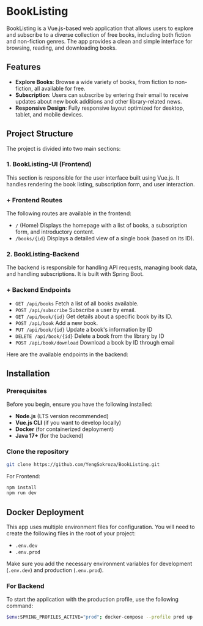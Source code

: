 # BookListing

BookListing is a Vue.js-based web application that allows users to explore and subscribe to a diverse collection of free books, including both fiction and non-fiction genres. The app provides a clean and simple interface for browsing, reading, and downloading books.

## Features

- **Explore Books**: Browse a wide variety of books, from fiction to non-fiction, all available for free.
- **Subscription**: Users can subscribe by entering their email to receive updates about new book additions and other library-related news.
- **Responsive Design**: Fully responsive layout optimized for desktop, tablet, and mobile devices.

## Project Structure

The project is divided into two main sections:

### 1. **BookListing-UI (Frontend)**

This section is responsible for the user interface built using Vue.js. It handles rendering the book listing, subscription form, and user interaction.

### **+ Frontend Routes**
The following routes are available in the frontend:
- `/` (Home)
 Displays the homepage with a list of books, a subscription form, and introductory content.
- `/books/{id}`
 Displays a detailed view of a single book (based on its ID).




### 2. **BookListing-Backend**

The backend is responsible for handling API requests, managing book data, and handling subscriptions. It is built with Spring Boot.

### **+ Backend Endpoints**
- `GET /api/books`
 Fetch a list of all books available.
- `POST /api/subscribe`
 Subscribe a user by email.
- `GET /api/book/{id}`
 Get details about a specific book by its ID.
- `POST /api/book`
 Add a new book.
- `PUT /api/book/{id}`
 Update a book's information by ID
- `DELETE /api/book/{id}`
 Delete a book from the library by ID
 - `POST /api/book/download`
 Download a book by ID through email

Here are the available endpoints in the backend:


## Installation

### Prerequisites

Before you begin, ensure you have the following installed:

- **Node.js** (LTS version recommended)
- **Vue.js CLI** (if you want to develop locally)
- **Docker** (for containerized deployment)
- **Java 17+** (for the backend)

### Clone the repository

```bash
git clone https://github.com/YengSokroza/BookListing.git
```
For Frontend:

```bash
npm install
npm run dev
```

## Docker Deployment

This app uses multiple environment files for configuration. You will need to create the following files in the root of your project:

- `.env.dev`
- `.env.prod`

Make sure you add the necessary environment variables for development (`.env.dev`) and production (`.env.prod`).

### For Backend
To start the application with the production profile, use the following command:

```bash
$env:SPRING_PROFILES_ACTIVE="prod"; docker-compose --profile prod up
```



